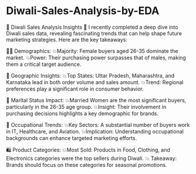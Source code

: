 # Diwali-Sales-Analysis-by-EDA
🌟 Diwali Sales Analysis Insights 🌟 I recently completed a deep dive into Diwali sales data, revealing fascinating trends that can help shape future marketing strategies. Here are the key takeaways:

👩‍🦰 Demographics: 💥Majority: Female buyers aged 26-35 dominate the market. 💥Power: Their purchasing power surpasses that of males, making them a critical target audience.

📍 Geographic Insights: 💥Top States: Uttar Pradesh, Maharashtra, and Karnataka lead in both order volume and sales amount. 💥Trend: Regional preferences play a significant role in consumer behavior.

💍 Marital Status Impact: 💥Married Women are the most significant buyers, particularly in the 26-35 age group. 💥Insight: Their involvement in purchasing decisions highlights a key demographic for brands.

👔 Occupational Trends: 💥Key Sectors: A substantial number of buyers work in IT, Healthcare, and Aviation. 💥Implication: Understanding occupational backgrounds can enhance targeted marketing efforts.

🛍️ Product Categories: 💥Most Sold: Products in Food, Clothing, and Electronics categories were the top sellers during Diwali. 💥 Takeaway: Brands should focus on these categories for seasonal promotions.
